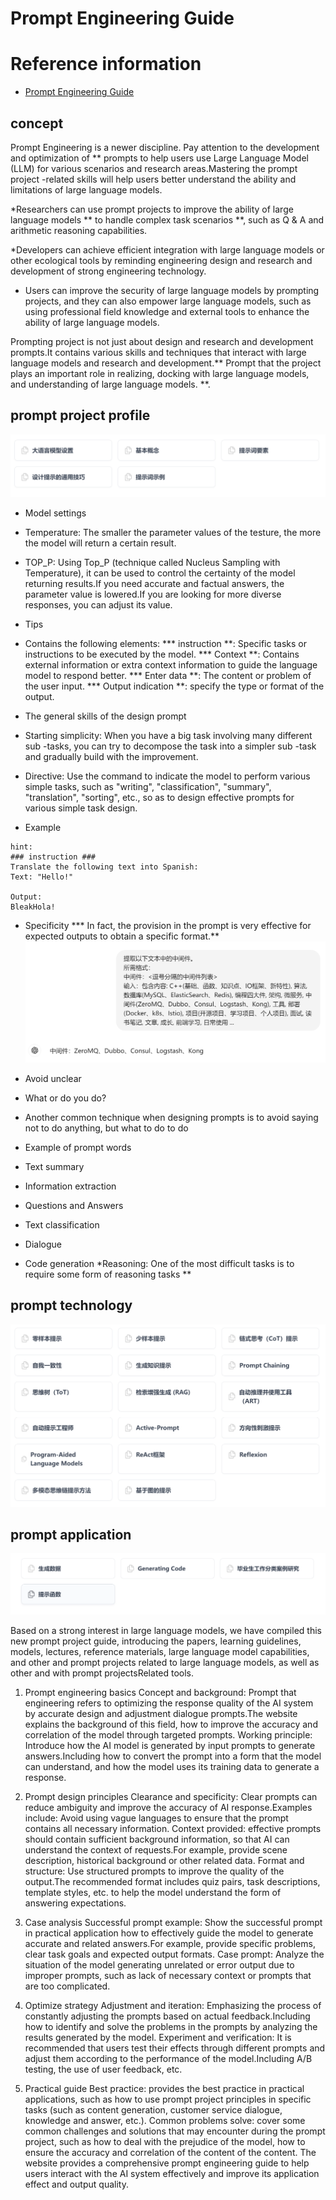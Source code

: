 # Prompt Engineering Guide

# Reference information

* [Prompt Engineering Guide](https://www.promptingguide.ai/zh)

## concept

Prompt Engineering is a newer discipline. Pay attention to the development and optimization of ** prompts to help users use Large Language Model (LLM) for various scenarios and research areas.Mastering the prompt project -related skills will help users better understand the ability and limitations of large language models.

*Researchers can use prompt projects to improve the ability of large language models ** to handle complex task scenarios **, such as Q & A and arithmetic reasoning capabilities.

*Developers can achieve efficient integration with large language models or other ecological tools by reminding engineering design and research and development of strong engineering technology.

* Users can improve the security of large language models by prompting projects, and they can also empower large language models, such as using professional field knowledge and external tools to enhance the ability of large language models.

Prompting project is not just about design and research and development prompts.It contains various skills and techniques that interact with large language models and research and development.** Prompt that the project plays an important role in realizing, docking with large language models, and understanding of large language models. **.

## prompt project profile

![](./prompt-engineering-guide/images/prompt_guide.png)

* Model settings
* Temperature: The smaller the parameter values ​​of the testure, the more the model will return a certain result.
* TOP_P: Using Top_P (technique called Nucleus Sampling with Temperature), it can be used to control the certainty of the model returning results.If you need accurate and factual answers, the parameter value is lowered.If you are looking for more diverse responses, you can adjust its value.

* Tips
* Contains the following elements:
*** instruction **: Specific tasks or instructions to be executed by the model.
*** Context **: Contains external information or extra context information to guide the language model to respond better.
*** Enter data **: The content or problem of the user input.
*** Output indication **: specify the type or format of the output.

* The general skills of the design prompt
* Starting simplicity: When you have a big task involving many different sub -tasks, you can try to decompose the task into a simpler sub -task and gradually build with the improvement.
* Directive: Use the command to indicate the model to perform various simple tasks, such as "writing", "classification", "summary", "translation", "sorting", etc., so as to design effective prompts for various simple task design.
* Example
```
hint:
### instruction ###
Translate the following text into Spanish:
Text: "Hello!"

Output:
BleakHola!
```

* Specificity
*** In fact, the provision in the prompt is very effective for expected outputs to obtain a specific format.**
![](./prompt-engineering-guide/images/prompt_middleware.png)

* Avoid unclear
* What or do you do?
* Another common technique when designing prompts is to avoid saying not to do anything, but what to do to do

* Example of prompt words
* Text summary
* Information extraction
* Questions and Answers
* Text classification
* Dialogue
* Code generation
*Reasoning: One of the most difficult tasks is to require some form of reasoning tasks **

## prompt technology

![](./prompt-engineering-guide/images/prompt_tech.png)

## prompt application

![](./prompt-engineering-guide/images/prompt_application.png)


Based on a strong interest in large language models, we have compiled this new prompt project guide, introducing the papers, learning guidelines, models, lectures, reference materials, large language model capabilities, and other and prompt projects related to large language models, as well as other and with prompt projectsRelated tools.

1. Prompt engineering basics
Concept and background: Prompt that engineering refers to optimizing the response quality of the AI ​​system by accurate design and adjustment dialogue prompts.The website explains the background of this field, how to improve the accuracy and correlation of the model through targeted prompts.
Working principle: Introduce how the AI ​​model is generated by input prompts to generate answers.Including how to convert the prompt into a form that the model can understand, and how the model uses its training data to generate a response.

2. Prompt design principles
Clearance and specificity: Clear prompts can reduce ambiguity and improve the accuracy of AI response.Examples include: Avoid using vague languages ​​to ensure that the prompt contains all necessary information.
Context provided: effective prompts should contain sufficient background information, so that AI can understand the context of requests.For example, provide scene description, historical background or other related data.
Format and structure: Use structured prompts to improve the quality of the output.The recommended format includes quiz pairs, task descriptions, template styles, etc. to help the model understand the form of answering expectations.

3. Case analysis
Successful prompt example: Show the successful prompt in practical application how to effectively guide the model to generate accurate and related answers.For example, provide specific problems, clear task goals and expected output formats.
Case prompt: Analyze the situation of the model generating unrelated or error output due to improper prompts, such as lack of necessary context or prompts that are too complicated.

4. Optimize strategy
Adjustment and iteration: Emphasizing the process of constantly adjusting the prompts based on actual feedback.Including how to identify and solve the problems in the prompts by analyzing the results generated by the model.
Experiment and verification: It is recommended that users test their effects through different prompts and adjust them according to the performance of the model.Including A/B testing, the use of user feedback, etc.

5. Practical guide
Best practice: provides the best practice in practical applications, such as how to use prompt project principles in specific tasks (such as content generation, customer service dialogue, knowledge and answer, etc.).
Common problems solve: cover some common challenges and solutions that may encounter during the prompt project, such as how to deal with the prejudice of the model, how to ensure the accuracy and correlation of the content of the content.
The website provides a comprehensive prompt engineering guide to help users interact with the AI ​​system effectively and improve its application effect and output quality.
